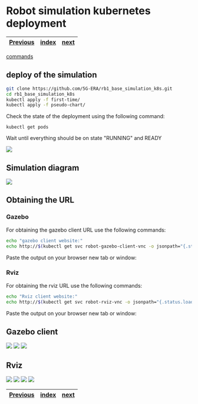 # Robot simulation kubernetes deployment
| [Previous](../05-metrics-server/README.md) | [index](../README.md) | [next](../07-vpc-docker-install/README.md) |
| :--- | :--: | ---: |

[commands](06-deploy-robot-cmd.txt)

## deploy of the simulation


```bash
git clone https://github.com/5G-ERA/rb1_base_simulation_k8s.git
cd rb1_base_simulation_k8s
kubectl apply -f first-time/
kubectl apply -f pseudo-chart/
```

Check the state of the deployment using the following command:

```
kubectl get pods
```

Wait until everything should be on state "RUNNING" and READY

<img src="06-deploy-robot-00.png"/>

## Simulation diagram

<img src="06-deploy-robot-01.png"/>

## Obtaining the URL

### Gazebo

For obtaining the gazebo client URL use the following commands:

```bash
echo "gazebo client website:"
echo http://$(kubectl get svc robot-gazebo-client-vnc -o jsonpath="{.status.loadBalancer.ingress[0].hostname}")
```

Paste the output on your browser new tab or window:

### Rviz

For obtaining the rviz URL use the following commands:

```bash
echo "Rviz client website:"
echo http://$(kubectl get svc robot-rviz-vnc -o jsonpath="{.status.loadBalancer.ingress[0].hostname}")
```

Paste the output on your browser new tab or window:

## Gazebo client

<img src="06-deploy-robot-02.png"/>
<img src="06-deploy-robot-03.png"/>
<img src="06-deploy-robot-04.png"/>

## Rviz

<img src="06-deploy-robot-05.png"/>
<img src="06-deploy-robot-06.png"/>
<img src="06-deploy-robot-07.png"/>
<img src="06-deploy-robot-08.png"/>

| [Previous](../05-metrics-server/README.md) | [index](../README.md) | [next](../07-vpc-docker-install/README.md) |
| :--- | :--: | ---: |
